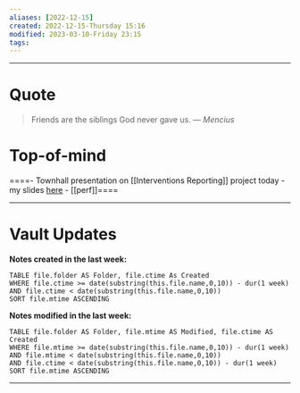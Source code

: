 ```yaml
---
aliases: [2022-12-15]
created: 2022-12-15-Thursday 15:16
modified: 2023-03-10-Friday 23:15
tags: 
---
```



---

# Quote
> Friends are the siblings God never gave us.
> — <cite>Mencius</cite>

# Top-of-mind

====- Townhall presentation on [[Interventions Reporting]] project today - my slides [here](https://docs.google.com/presentation/d/1DZynKXnXdW97o1dL4hJ-ViY9wfErS_ghiphdoUUdtMI/edit#slide=id.g1b3098c73e9_0_71) - [[perf]]====

---

# Vault Updates

**Notes created in the last week:**

``` dataview
TABLE file.folder AS Folder, file.ctime As Created
WHERE file.ctime >= date(substring(this.file.name,0,10)) - dur(1 week) AND file.ctime < date(substring(this.file.name,0,10))
SORT file.mtime ASCENDING
```

**Notes modified in the last week:**

``` dataview
TABLE file.folder AS Folder, file.mtime AS Modified, file.ctime AS Created
WHERE file.mtime >= date(substring(this.file.name,0,10)) - dur(1 week)
AND file.mtime < date(substring(this.file.name,0,10))
AND file.ctime < date(substring(this.file.name,0,10)) - dur(1 week)
SORT file.mtime ASCENDING
```
---
